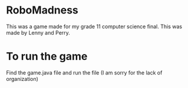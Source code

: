# RoboMadness
This was a game made for my grade 11 computer science final.
This was made by Lenny and Perry.

# To run the game
Find the game.java file and run the file
(I am sorry for the lack of organization)
